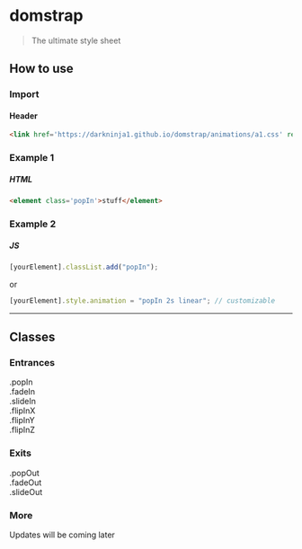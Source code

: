 # domstrap
> The ultimate style sheet

## How to use

### Import
#### Header
```html
<link href='https://darkninja1.github.io/domstrap/animations/a1.css' rel='stylesheet' type='text/css' >
```
### Example 1
##### HTML
```html
<element class='popIn'>stuff</element>
```
### Example 2
##### JS
```javascript
[yourElement].classList.add("popIn");
```
or
```javascript
[yourElement].style.animation = "popIn 2s linear"; // customizable
```

---

## Classes

### Entrances

.popIn <br>
.fadeIn <br>
.slideIn <br>
.flipInX <br>
.flipInY <br>
.flipInZ <br>

### Exits

.popOut <br>
.fadeOut <br>
.slideOut <br>

### More
Updates will be coming later
